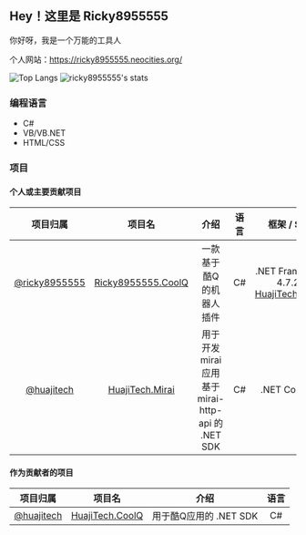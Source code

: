 ## Hey！这里是 Ricky8955555

你好呀，我是一个万能的工具人

个人网站：https://ricky8955555.neocities.org/

![Top Langs](https://github-readme-stats-89dq8p8qw.vercel.app/api/top-langs/?username=ricky8955555&hide=html)
![ricky8955555's stats](https://github-readme-stats-89dq8p8qw.vercel.app/api?username=ricky8955555&show_icons=true&count_private=true&line_height=33.99)

### 编程语言

- C#
- VB/VB.NET
- HTML/CSS

### 项目

#### 个人或主要贡献项目

|项目归属|项目名|介绍|语言|框架 / SDK|程序版本|状态|
|:----:|:----:|:----:|:----:|:----:|:----:|:----:|
|[@ricky8955555](https://github.com/ricky8955555)|[Ricky8955555.CoolQ](https://github.com/ricky8955555/Ricky8955555.CoolQ)|一款基于 酷Q 的机器人插件|C#|.NET Framework 4.7.2 / [HuajiTech.CoolQ](https://github.com/huajitech/coolq-dotnet-sdk)|v1.13.1 (release) v2.3.x (debug)|随缘|
|[@huajitech](https://gitlab.huajitech.net/huajitech)|[HuajiTech.Mirai](https://gitlab.huajitech.net/huajitech/mirai-http-dotnet-sdk)|用于开发 mirai 应用基于 mirai-http-api 的 .NET SDK|C#|.NET Core 3.1|Debugging|持更|

#### 作为贡献者的项目
|项目归属|项目名|介绍|语言|
|:----:|:----:|:----:|:----:|
|[@huajitech](https://github.com/huajitech)|[HuajiTech.CoolQ](https://github.com/huajitech/coolq-dotnet-sdk)|用于酷Q应用的 .NET SDK|C#|
